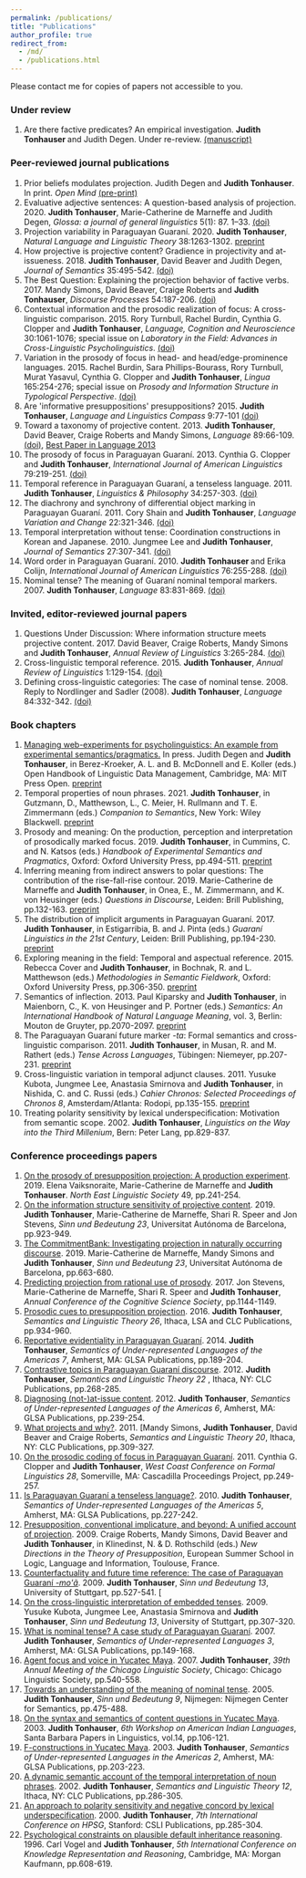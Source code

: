 ```yaml
---
permalink: /publications/
title: "Publications"
author_profile: true
redirect_from: 
  - /md/
  - /publications.html
---
```


Please contact me for copies of papers not accessible to you.

### Under review

1. Are there factive predicates? An empirical investigation. <b> Judith Tonhauser </b> and Judith Degen. Under re-review. [(manuscript)](https://ling.auf.net/lingbuzz/005360)

### Peer-reviewed journal publications

1. Prior beliefs modulates projection. Judith Degen and <b> Judith Tonhauser</b>. In print. <i>Open Mind</i> [(pre-print)](https://psyarxiv.com/9akwn)
1. Evaluative adjective sentences: A question-based analysis of projection. 2020. <b> Judith Tonhauser</b>, Marie-Catherine de Marneffe and Judith Degen, <i> Glossa: a journal of general linguistics</i> 5(1): 87. 1–33.   [(doi)](https://doi.org/10.5334/gjgl.701)
1.  Projection variability in Paraguayan Guaraní. 2020. <b> Judith Tonhauser</b>, <i> Natural Language and Linguistic Theory</i> 38:1263-1302.  [preprint](http://judith-tonhauser.github.io/files/tonhauser-NLLT-preprint.pdf)
1. How projective is projective content? Gradience in projectivity and at-issueness. 2018. <b> Judith Tonhauser</b>, David Beaver and Judith Degen, <i> Journal of Semantics</i> 35:495-542. [(doi)](https://doi.org/10.1093/jos/ffy007)
1. The Best Question: Explaining the projection behavior of
factive verbs. 2017. Mandy Simons, David Beaver, Craige Roberts and <b> Judith  Tonhauser</b>, <i> Discourse Processes</i>  54:187-206. [(doi)](http://www.tandfonline.com/doi/abs/10.1080/0163853X.2016.1150660)
1. Contextual information and the prosodic realization of focus: A
cross-linguistic comparison. 2015. Rory Turnbull, Rachel Burdin, Cynthia G.
Clopper and <b> Judith Tonhauser</b>, <i> Language, Cognition and
Neuroscience</i>  30:1061-1076; special issue on <i> Laboratory in the
Field: Advances in Cross-Linguistic Psycholinguistics</i>.  [(doi)](http://www.tandfonline.com/doi/abs/10.1080/23273798.2015.1071856?journalCode=plcp21)
1. Variation in the prosody of focus in head- and head/edge-prominence languages. 2015. Rachel Burdin, Sara Phillips-Bourass, Rory Turnbull, Murat Yasavul, Cynthia G. Clopper and <b> Judith Tonhauser</b>, <i> Lingua</i>  165:254-276; special issue on <i> Prosody and Information Structure in Typological Perspective</i>. [(doi)](http://dx.doi.org/10.1016/j.lingua.2014.10.001)
1. Are 'informative presuppositions' presuppositions? 2015. <b> Judith Tonhauser</b>, <i> Language and Linguistics Compass</i>  9:77-101  [(doi)](http://onlinelibrary.wiley.com/doi/10.1111/lnc3.12119/abstract)
1. Toward a taxonomy of projective content. 2013. <b> Judith Tonhauser</b>,
David Beaver, Craige Roberts and Mandy Simons, <i> Language</i>  89:66-109. [(doi)](https://muse.jhu.edu/article/503025), [Best Paper in Language 2013](https://www.linguisticsociety.org/news/2013/12/04/best-paper-language-award-announced-2013)
1. The prosody of focus in Paraguayan Guaraní. 2013. Cynthia
G. Clopper and <b> Judith Tonhauser</b>, <i> International
  Journal of American Linguistics</i>  79:219-251.  [(doi)](http://dx.doi.org/doi:10.1086/669629)
1. Temporal reference in Paraguayan Guaraní, a tenseless
language. 2011. <b> Judith Tonhauser</b>, <i> Linguistics &
  Philosophy</i>  34:257-303.  [(doi)](http://dx.doi.org/doi:10.1007/s10988-011-9097-2)
1. The diachrony and synchrony of differential object marking in
Paraguayan Guaraní. 2011. Cory Shain and <b> Judith Tonhauser</b>, <i> Language
  Variation and Change</i>  22:321-346.  [(doi)](http://dx.doi.org/doi:10.1017/S0954394510000153)
1. Temporal interpretation without tense: Coordination
constructions in Korean and Japanese. 2010. Jungmee Lee and <b> Judith
Tonhauser</b>, <i> Journal of Semantics</i>  27:307-341.  [(doi)](http://dx.doi.org/doi:10.1093/jos/ffq005)
1. Word order in Paraguayan Guaraní. 2010. <b> Judith Tonhauser </b> and
Erika Colijn, <i> International Journal of American Linguistics</i>  76:255-288.   [(doi)](http://dx.doi.org/doi:10.1086/652267)
1. Nominal tense? The meaning of Guaraní  nominal temporal
markers. 2007. <b> Judith Tonhauser</b>, <i> Language</i>  83:831-869. [(doi)](http://dx.doi.org/doi:10.1353/lan.2008.0037)


### Invited, editor-reviewed journal papers

1. Questions Under Discussion: Where information structure meets
projective content. 2017. David Beaver, Craige Roberts, Mandy Simons and <b> Judith  Tonhauser</b>, <i> Annual Review of
Linguistics</i>  3:265-284.  [(doi)](http://arjournals.annualreviews.org/eprint/GIkPgHbnJyyETimgrMzy/full/10.1146/annurev-linguist-030514-124923)
1. Cross-linguistic temporal reference. 2015. <b> Judith
Tonhauser</b>, <i> Annual Review of
Linguistics</i>  1:129-154.  [(doi)](http://www.annualreviews.org/doi/full/10.1146/annurev-linguistics-011516-033952)
1. Defining cross-linguistic categories: The case of nominal
tense. 2008. Reply to Nordlinger and Sadler (2008). <b> Judith Tonhauser</b>, <i> 
  Language</i>  84:332-342. [(doi)](http://dx.doi.org/doi:10.1353/lan.0.0017)


### Book chapters

1.  [Managing web-experiments for psycholinguistics: An example from experimental semantics/pragmatics.](http://alpslab.stanford.edu//papers/2020\_DegenTonhauser-submitted.pdf) In press. Judith Degen and <b> Judith Tonhauser</b>, in Berez-Kroeker, A. L. and B. McDonnell and E. Koller (eds.) Open Handbook of Linguistic Data Management, Cambridge, MA: MIT Press Open. [preprint](http://alpslab.stanford.edu//papers/2020\_DegenTonhauser-submitted.pdf)
1.  Temporal properties of noun phrases. 2021. <b> Judith Tonhauser</b>,
in Gutzmann, D., Matthewson, L., C. Meier, H. Rullmann and T. E. Zimmermann (eds.) <i> Companion to Semantics</i>, New York: Wiley Blackwell. [preprint](http://judith-tonhauser.github.io/files/tonhauser-temporal-NPs.pdf)
1.  Prosody and meaning: On the production, perception and interpretation of prosodically marked focus. 2019. <b> Judith Tonhauser</b>, in Cummins, C. and N. Katsos (eds.) <i> Handbook of Experimental Semantics and Pragmatics</i>, Oxford: Oxford University Press, pp.494-511.  [preprint](http://judith-tonhauser.github.io/files/tonhauser-prosody-meaning.pdf)
1.  Inferring meaning from indirect answers to polar questions: 
The contribution of the rise-fall-rise contour. 2019. Marie-Catherine de Marneffe and <b> Judith Tonhauser</b>, in Onea, E., M. Zimmermann, and K. von Heusinger (eds.) <i> Questions in Discourse</i>, Leiden: Brill Publishing, pp.132-163. [preprint](http://judith-tonhauser.github.io/files/deMarneffe-Tonhauser-QiD.pdf)
1.  The distribution of implicit arguments in Paraguayan Guaraní. 2017. <b> Judith
Tonhauser</b>, in Estigarribia, B. and J. Pinta (eds.) <i> Guaraní Linguistics in
the 21st Century</i>, Leiden: Brill Publishing, pp.194-230. [preprint](http://judith-tonhauser.github.io/files/tonhauser-implicit-arguments.pdf)
1.  Exploring meaning in the field: Temporal and aspectual
reference. 2015. Rebecca Cover and <b> Judith Tonhauser</b>, in Bochnak, R. and
L. Matthewson (eds.) <i> Methodologies in Semantic Fieldwork</i>, Oxford:
Oxford University Press, pp.306-350. [preprint](http://judith-tonhauser.github.io/files/cover-tonhauser.pdf)
1. Semantics of inflection. 2013. Paul Kiparsky and <b> Judith
Tonhauser</b>, in Maienborn, C., K. von Heusinger and P. Portner (eds.)
<i> Semantics: An International Handbook of Natural Language
  Meaning</i>, vol. 3, Berlin: Mouton de Gruyter, pp.2070-2097. [preprint](http://judith-tonhauser.github.io/files/kiparsky-tonhauser.pdf)
1.  The Paraguayan Guaraní  future marker <i> -ta</i>:
Formal semantics and cross-linguistic comparison. 2011. <b> Judith Tonhauser</b>,
in Musan, R. and M. Rathert (eds.) <i> Tense Across Languages</i>, 
Tübingen: Niemeyer, pp.207-231.  [preprint](http://judith-tonhauser.github.io/files/tonhauser-TAL.pdf)  
1. Cross-linguistic variation in temporal adjunct
clauses. 2011. Yusuke Kubota, Jungmee Lee, Anastasia Smirnova and <b> Judith
Tonhauser</b>, in Nishida, C. and C. Russi (eds.)  <i> Cahier Chronos: Selected Proceedings of
  Chronos 8</i>, Amsterdam/Atlanta: Rodopi, pp.135-155. [preprint](http://judith-tonhauser.github.io/files/kubota-etal-Chronos.pdf)
1.  Treating polarity sensitivity by lexical underspecification:
Motivation from semantic scope. 2002. <b> Judith Tonhauser</b>, 
<i> Linguistics on the Way into the Third Millenium</i>, Bern: Peter Lang, pp.829-837. 


### Conference proceedings papers

1. [On the prosody of presupposition projection: A production experiment](http://judith-tonhauser.github.io/files/Vaiksnoraite-etal2019.pdf). 2019. Elena Vaiksnoraite, Marie-Catherine de Marneffe and <b> Judith Tonhauser</b>. <i> North East Linguistic Society</i>  49, pp.241-254. 
1. [On the information structure sensitivity of projective content](http://judith-tonhauser.github.io/files/tonhauser-etal-SuB-2019.pdf). 2019. <b> Judith Tonhauser</b>, Marie-Catherine de Marneffe, Shari R. Speer and Jon Stevens, <i> Sinn und Bedeutung 23</i>, Universitat Autónoma de Barcelona, pp.923-949.
1. [The CommitmentBank: Investigating projection in naturally occurring discourse](http://judith-tonhauser.github.io/files/deMarneffe-etal-SuB2019.pdf). 2019. Marie-Catherine de Marneffe, Mandy Simons and <b> Judith Tonhauser</b>, <i> Sinn und Bedeutung 23</i>, Universitat Autónoma de Barcelona, pp.663-680.
1. [Predicting projection from rational use of prosody](http://judith-tonhauser.github.io/files/Stevens-etal-2017.pdf). 2017. Jon Stevens, Marie-Catherine de Marneffe, Shari R. Speer and <b> Judith Tonhauser</b>, <i> Annual Conference of the Cognitive Science Society</i>, pp.1144-1149. 
1. [Prosodic cues to presupposition projection](http://judith-tonhauser.github.io/files/tonhauser-salt26.pdf). 2016.
<b> Judith Tonhauser</b>, <i> Semantics and Linguistic Theory 26</i>,
Ithaca, LSA and CLC Publications, pp.934-960. 
1. [Reportative evidentiality in Paraguayan Guaraní](http://judith-tonhauser.github.io/files/tonhauser-sula7.pdf). 2014. <b> Judith
Tonhauser</b>, <i> Semantics of Under-represented
  Languages of the Americas 7</i>, Amherst, MA: GLSA
Publications, pp.189-204. 
1. [Contrastive topics in Paraguayan Guaraní discourse](http://judith-tonhauser.github.io/files/tonhauser-salt22.pdf). 2012.
<b> Judith Tonhauser</b>, <i> Semantics and Linguistic Theory 22</i> ,
Ithaca, NY: CLC Publications, pp.268-285. 
1. [Diagnosing (not-)at-issue content](http://judith-tonhauser.github.io/files/tonhauser-SULA6.pdf). 2012. <b> Judith Tonhauser</b>, <i> 
  Semantics of Under-represented Languages of the Americas 6</i>,
Amherst, MA: GLSA Publications, pp.239-254. 
1. [What projects and why?](http://judith-tonhauser.github.io/files/simons-etal-2010.pdf). 2011. [Mandy Simons, <b> Judith Tonhauser</b>,
David Beaver and Craige Roberts, <i> Semantics and Linguistic Theory
  20</i>, Ithaca, NY: CLC Publications, pp.309-327. 
1. [On the prosodic coding of focus in Paraguayan Guaraní](http://judith-tonhauser.github.io/files/WCCFL-Clopper-Tonhauser2.pdf). 2011. Cynthia
G. Clopper and <b> Judith Tonhauser</b>, <i> West Coast Conference on
Formal Linguistics 28</i>, Somerville, MA: Cascadilla
Proceedings Project, pp.249-257. 
1. [Is Paraguayan Guaraní a tenseless language?](http://judith-tonhauser.github.io/files/tonhauser-SULA5-2010.pdf). 2010. <b> Judith
Tonhauser</b>, <i> Semantics of Under-represented Languages of the
  Americas 5</i>, Amherst, MA: GLSA Publications, pp.227-242. 
1. [Presupposition, conventional implicature, and beyond: A
unified account of projection](http://judith-tonhauser.github.io/files/roberts-etal2009.pdf). 2009. Craige Roberts, Mandy Simons, David
Beaver and <b> Judith Tonhauser</b>, in Klinedinst, N. & D. Rothschild (eds.) <i> New Directions in the Theory of
  Presupposition</i>, European Summer School in Logic, Language and Information, Toulouse, France. 
1. [Counterfactuality and future time reference: The case of
Paraguayan Guaraní <i> -mo'ã</i>](http://judith-tonhauser.github.io/files/tonhauser-SUB13.pdf). 2009. <b> Judith Tonhauser</b>, <i> Sinn
  und Bedeutung 13</i>, University of Stuttgart, pp.527-541. [
1. [On the cross-linguistic interpretation of embedded tenses](http://judith-tonhauser.github.io/files/kubota-etal-SuB13.pdf). 2009.
Yusuke Kubota, Jungmee Lee, Anastasia Smirnova and <b> Judith Tonhauser</b>,
<i> Sinn und Bedeutung 13</i>, University of Stuttgart, pp.307-320. 
1. [What is nominal tense? A case study of Paraguayan Guaraní](http://judith-tonhauser.github.io/files/tonhauser-SULA3-2007.pdf). 2007.
<b> Judith Tonhauser</b>, <i> Semantics of Under-represented Languages 3</i>, Amherst, MA: GLSA Publications, pp.149-168. 
1. [Agent focus and voice in Yucatec Maya](http://judith-tonhauser.github.io/files/tonhauser-CLS39-2007.pdf). 2007. <b> Judith Tonhauser</b>, 
<i> 39th Annual Meeting of the Chicago Linguistic Society</i>,
Chicago: Chicago Linguistic Society, pp.540-558. 
1. [Towards an understanding of the meaning of nominal tense](http://judith-tonhauser.github.io/files/tonhauser-sub9.pdf). 2005. <b> Judith  Tonhauser</b>, <i> Sinn und Bedeutung 9</i>, Nijmegen:
Nijmegen Center for Semantics, pp.475-488. 
1. [On the syntax and semantics of content questions in Yucatec
Maya](http://judith-tonhauser.github.io/files/tonhauser-WAIL2003.pdf). 2003. <b> Judith Tonhauser</b>, <i> 6th Workshop on
  American Indian Languages</i>, Santa Barbara
Papers in Linguistics, vol.14, pp.106-121. 
1. [F-constructions in Yucatec Maya](http://judith-tonhauser.github.io/files/tonhauser-sula2.pdf). 2003. <b> Judith Tonhauser</b>,  <i> 
  Semantics of Under-represented Languages in the Americas 2</i>,
Amherst, MA: GLSA Publications, pp.203-223. 
1. [A dynamic semantic account of the temporal interpretation of
noun phrases](http://judith-tonhauser.github.io/files/tonhauser-salt2002-published.pdf). 2002. <b> Judith Tonhauser</b>, <i> Semantics
  and Linguistic Theory 12</i>, Ithaca, NY: CLC Publications, pp.286-305. 
1. [An approach to polarity sensitivity and negative concord by
lexical underspecification](http://judith-tonhauser.github.io/files/tonhauser-hpsg-2000.pdf). 2000. <b> Judith Tonhauser</b>, <i> 7th
  International Conference on HPSG</i>, Stanford: CSLI Publications,
pp.285-304. 
1. [Psychological constraints on plausible default inheritance
reasoning](http://judith-tonhauser.github.io/files/vogel-tonhauser96.pdf). 1996. Carl Vogel and <b> Judith Tonhauser</b>, <i> 5th
  International Conference on Knowledge Representation and Reasoning</i>,
Cambridge, MA: Morgan Kaufmann, pp.608-619.  


